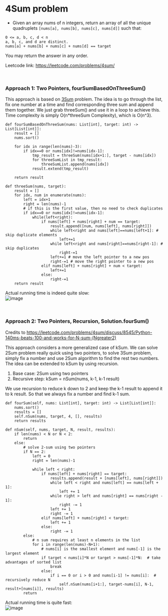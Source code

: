 # 4Sum problem
* Given an array nums of n integers, return an array of all the unique quadruplets `[nums[a], nums[b], nums[c], nums[d]]` such that:
```
0 <= a, b, c, d < n
a, b, c, and d are distinct.
nums[a] + nums[b] + nums[c] + nums[d] == target
```
You may return the answer in any order.

Leetcode link: https://leetcode.com/problems/4sum/

<br />

### Approach 1: Two Pointers, fourSumBasedOnThreeSum()
This approach is based on [3Sum](https://github.com/artisan1218/LeetCode-Solution/tree/main/threeSum) problem. The idea is to go through the list, fix one number at a time and find corresponding three sum and append them together. We just grab threeSum() and use it in a loop to achieve this. Time complexity is simply O(n\*threeSum Complexity), which is O(n^3).

```python3
def fourSumBasedOnThreeSum(nums: List[int], target: int) -> List[List[int]]:
    result = []
    nums.sort()
    
    for idx in range(len(nums)-3):
        if idx==0 or nums[idx]!=nums[idx-1]:
            tmp_result = threeSum(nums[idx+1:], target - nums[idx])
            for threeSumList in tmp_result:
                threeSumList.append(nums[idx])
            result.extend(tmp_result)
               
    return result

def threeSum(nums, target):
    result = []
    for idx, num in enumerate(nums):
        left = idx+1
        right = len(nums)-1
        # if this is the first value, then no need to check duplicates
        if idx==0 or nums[idx]!=nums[idx-1]:
            while(left<right):
                if nums[left] + nums[right] + num == target:
                    result.append([num, nums[left], nums[right]])
                    while left<right and nums[left]==nums[left+1]: # skip duplicate elements
                        left+=1
                    while left<right and nums[right]==nums[right-1]: # skip duplicates
                        right-=1
                    left+=1 # move the left pointer to a new pos
                    right-=1 # move the right pointer to a new pos
                elif nums[left] + nums[right] + num < target:
                    left+=1
                else:
                    right-=1
    return result
```

Actual running time is indeed quite slow:\
![image](https://user-images.githubusercontent.com/25105806/119611564-b778b600-bdaf-11eb-833d-eaa0a89855ef.png)


<br />

### Approach 2: Two Pointers, Recursion, Solution.fourSum()
Credits to https://leetcode.com/problems/4sum/discuss/8545/Python-140ms-beats-100-and-works-for-N-sum-(Ngreater2)


This approach considers a more generalized case of kSum. We can solve 2Sum problem really quick using two pointers, to solve 3Sum problem, simply fix a number and use 2Sum algorithm to find the rest two numbers. The idea can be extended to kSum by using recursion. 
1. Base case: 2Sum using two pointers
2. Recursive step: kSum = nSum(nums, k-1, k-1 result)

We use recursion to reduce k down to 2 and keep the k-1 result to append it to k result. So that we always fix a number and find k-1 sum.

```python3
def fourSum(self, nums: List[int], target: int) -> List[List[int]]:
    nums.sort()
    results = []
    self.nSum(nums, target, 4, [], results)
    return results

def nSum(self, nums, target, N, result, results):
    if len(nums) < N or N < 2: 
        return
    else:
        # solve 2-sum using two pointers
        if N == 2:
            left = 0
            right = len(nums)-1

            while left < right:
                if nums[left] + nums[right] == target:
                    results.append(result + [nums[left], nums[right]])
                    while left < right and nums[left] == nums[left + 1]:
                        left += 1
                    while right > left and nums[right] == nums[right - 1]:
                        right -= 1
                    left += 1
                    right -= 1
                elif nums[left] + nums[right] < target:
                    left += 1
                else:
                    right -= 1
        else:
            # n sum requires at least n elements in the list
            for i in range(len(nums)-N+1):
                # nums[i] is the smallest element and nums[-1] is the largest element
                if target < nums[i]*N or target > nums[-1]*N:  # take advantages of sorted list
                    break
                else:
                    if i == 0 or i > 0 and nums[i-1] != nums[i]:  # recursively reduce N
                        self.nSum(nums[i+1:], target-nums[i], N-1, result+[nums[i]], results)
        return
```

Actual running time is quite fast:\
![image](https://user-images.githubusercontent.com/25105806/119612527-d9bf0380-bdb0-11eb-9bfa-f65f11284c64.png)


